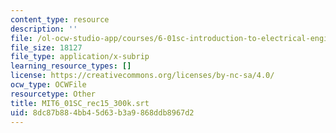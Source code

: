 ```yaml
---
content_type: resource
description: ''
file: /ol-ocw-studio-app/courses/6-01sc-introduction-to-electrical-engineering-and-computer-science-i-spring-2011/8dc87b884bb45d63b3a9868ddb8967d2_MIT6_01SC_rec15_300k.vtt
file_size: 18127
file_type: application/x-subrip
learning_resource_types: []
license: https://creativecommons.org/licenses/by-nc-sa/4.0/
ocw_type: OCWFile
resourcetype: Other
title: MIT6_01SC_rec15_300k.srt
uid: 8dc87b88-4bb4-5d63-b3a9-868ddb8967d2
---
```

